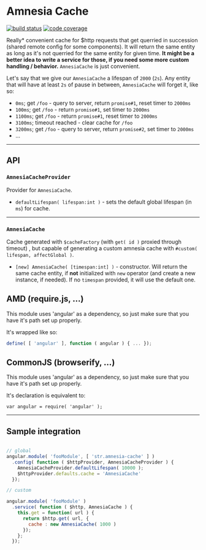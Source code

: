 # Amnesia Cache

[![build status][travis-img]][travis-url]
[![code coverage][coveralls-img]][coveralls-url]

Really* convenient cache for $http requests that get querried in succession (shared remote config for some components). It will return the same entity as long as it's not querried for the same entity for given time. **It might be a better idea to write a service for those, if you need some more custom handling / behavior.** `AmnesiaCache` is just convenient.

Let's say that we give our `AmnesiaCache` a lifespan of `2000` (`2s`).
Any entity that will have at least `2s` of pause in between, `AmnesiaCache` will forget it, like so:
- `0ms`; get `/foo` - query to server, return `promise#1`, reset timer to `2000ms`
- `100ms`; get `/foo` - return `promise#1`, set timer to `2000ms`
- `1100ms`; get `/foo` - return `promise#1`, reset timer to `2000ms`
- `3100ms`; timeout reached - clear cache for `/foo`
- `3200ms`; get `/foo` - query to server, return `promise#2`, set timer to `2000ms`
- ...

---

## API

### `AmnesiaCacheProvider`
Provider for `AmnesiaCache`.

- `defaultLifespan( lifespan:int )` - sets the default global lifespan (in `ms`) for cache.

---

### `AmnesiaCache`
Cache generated with `$cacheFactory` (with `get( id )` proxied through timeout) , but capable of generating a custom amnesia cache with `#custom( lifespan, affectGlobal )`.

- `[new] AmnesiaCache( [timespan:int] )` - constructor. Will return the same cache entity, if **not** initialized with `new` operator (and create a new instance, if needed). If no `timespan` provided, it will use the default one.

## AMD (require.js, ...)

This module uses 'angular' as a dependency, so just make sure that you have it's path set up properly.

It's wrapped like so:
```js
define( [ 'angular' ], function ( angular ) { ... });
```

## CommonJS (browserify, ...)

This module uses 'angular' as a dependency, so just make sure that you have it's path set up properly.

It's declaration is equivalent to:
```
var angular = require( 'angular' );
```

---

## Sample integration

```js

// global
angular.module( 'fooModule', [ 'str.amnesia-cache' ] )
  .config( function ( $httpProvider, AmnesiaCacheProvider ) {
    AmnesiaCacheProvider.defaultLifespan( 10000 );
    $httpProvider.defaults.cache = 'AmnesiaCache'
  });

// custom

angular.module( 'fooModule' )
  .service( function ( $http, AmnesiaCache ) {
    this.get = function( url ) {
      return $http.get( url, {
        cache : new AmnesiaCache( 1000 )
      });
    };
  });
```

[angular-url]:https://angularjs.org/

[travis-img]:https://img.shields.io/travis/stryju/angular-amnesia-cache.svg?style=flat-square
[travis-url]:https://travis-ci.org/stryju/angular-amnesia-cache

[coveralls-img]:https://img.shields.io/coveralls/stryju/angular-amnesia-cache.svg?style=flat-square
[coveralls-url]:https://coveralls.io/r/stryju/angular-amnesia-cache?branch=master
